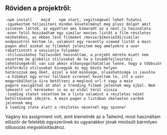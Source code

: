 ## Röviden a projektről:
    -npm install    majd    npm start, segitségevel lehet futatni
    -igyekeztem teljesiteni minden követelményt meg plusz dolgot amit szivesen láttok, az egyetlen ami kimaradt az a next.js használata
    -ezen felül hozzáadtam egy similar movies listát a film részletes nézhetéhez, az ebben lévő filmeket /movie/${movieId}/similar 
    endpointról kértem le, valamint egy recently viewed listát a main pagen ahol azokat az filmeket jelenitem meg amelyekre a user
    rákattintott a sessionje folyamán
    -stilusozáshoz Tailwindet használtam, a projekt mérete miatt nem vezettem be globális stilusokat de ha a továábfejlesztési
    lehetőségekről van szó akkor elhanyagolhatatlan lenne, hogy a többször előforduló stilusokat kivegyük és egy közös helyen
    határozzuk meg őket, ezzel a kód minősége, olvashatósága is javulna
    -a hibákat egy error fallback scrennel kezeltem le, itt a user megpróbálhatja újra betölteni a meglevő url-t vagy a main
    pagere navigálhat át ahol a trending filmek jelennek meg újból. Nem lekezelt url kérésekor is ez az oldal térül vissza
    -loading statet vezettem be a lista valamint a részletes nézet betöltésének idejére. A main pagen a listában skeleeton cardok jelennek meg
    a loading state alatt a részletes nézetnél egy spinner

Vagány kis assignment volt, amit kiemelnék az a Tailwind, most használtam először de feletébb egyszerűnek és ugyanakkor jónak minősült bármilyen
stilusozás megvalósitásához.
